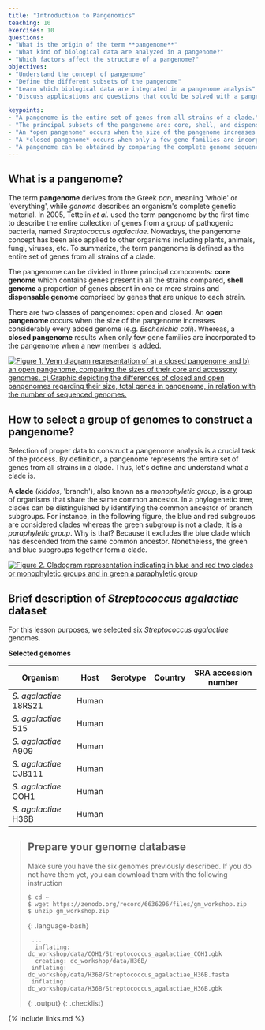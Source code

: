 ```yaml
---
title: "Introduction to Pangenomics"
teaching: 10
exercises: 10
questions:
- "What is the origin of the term **pangenome**"
- "What kind of biological data are analyzed in a pangenome?"
- "Which factors affect the structure of a pangenome?"
objectives:
- "Understand the concept of pangenome"
- "Define the different subsets of the pangenome"
- "Learn which biological data are integrated in a pangenome analysis"
- "Discuss applications and questions that could be solved with a pangenome analysis"

keypoints:
- "A pangenome is the entire set of genes from all strains of a clade."
- "The principal subsets of the pangenome are: core, shell, and dispensable genome."
- "An *open pangenome* occurs when the size of the pangenome increases considerably with every added genome."
- "A *closed pangenome* occurs when only a few gene families are incorporated to the pangenome when a new genome is added."
- "A pangenome can be obtained by comparing the complete genome sequences of all members of a clade."
---
```

## What is a pangenome?

The term **pangenome** derives from the Greek *pan*, meaning 'whole' or 'everything', while *genome* describes
an organism's complete genetic material. In 2005, Tettelin *et al.* used the term pangenome by the first time
to describe the entire collection of genes from a group of pathogenic bacteria, named *Streptococcus agalactiae*.
Nowadays, the pangenome concept has been also applied to other organisms including plants, animals, fungi, viruses, etc.
To summarize, the term pangenome is defined as the entire set of genes from all strains of a clade.

The pangenome can be divided in three principal components: **core genome** which contains genes present
in all the strains compared, **shell genome** a proportion of genes absent in one or more strains
and **dispensable genome** comprised by genes that are unique to each strain.

There are two classes of pangenomes: open and closed. An **open pangenome** occurs when the size of the
pangenome increases considerably every added genome (e.g. *Escherichia coli*). Whereas, a **closed pangenome**
results when only few gene families are incorporated to the pangenome when a new member is added.


<a href="{{ page.root }}/fig/Characteristics_of_open_and_closed_pangenomes.png">
   <img src="{{ page.root }}/fig/Characteristics_of_open_and_closed_pangenomes.png" alt="Figure 1. Venn diagram representation of a) a closed pangenome and b) an open pangenome, comparing the sizes of their core and accessory genomes. c) Graphic depicting the differences of closed and open pangenomes regarding their size, total genes in pangenome, in relation with the number of sequenced genomes." />
  </a>

## How to select a group of genomes to construct a pangenome?

Selection of proper data to construct a pangenome analysis is a crucial task of the process. By definition, a pangenome represents
the entire set of genes from all strains in a clade. Thus, let's define and understand what a clade is.

A **clade** (*kládos*, 'branch'), also known as a *monophyletic group*, is a group of organisms that share the same common ancestor.
In a phylogenetic tree, clades can be distinguished by identifying the common ancestor of branch subgroups. For instance, in the
following figure, the blue and red subgroups are considered clades whereas the green subgroup is not a clade, it is a *paraphyletic group*.
Why is that? Because it excludes the blue clade which has descended from the same common ancestor. Nonetheless, the green and blue subgroups
together form a clade.

<a href="{{ page.root }}/fig/Cladogram.png">
   <img src="{{ page.root }}/fig/Cladogram.png" alt="Figure 2. Cladogram representation indicating in blue and red two clades or monophyletic groups and in green a paraphyletic group" />
  </a>

## Brief description of *Streptococcus agalactiae* dataset

For this lesson purposes, we selected six *Streptococcus agalactiae* genomes.


**Selected genomes**


| Organism            	| Host	| Serotype   | Country 	| SRA accession number |
|-------------------------|---------|------------|-------------|---------------------|
|*S. agalactiae*  18RS21  | Human   |        	|         	|                 	|
|*S. agalactiae*  515 	| Human   |        	|         	|                 	|
|*S. agalactiae*  A909	| Human   |        	|         	|                 	|
|*S. agalactiae*  CJB111  | Human   |        	|         	|                 	|
|*S. agalactiae*  COH1	| Human   |        	|         	|                 	|
|*S. agalactiae*  H36B	| Human   |        	|         	|                 	|



> ## Prepare your genome database
> Make sure you have the six genomes previously described. If you do not have them yet, you can download them with the following instruction
>
> ~~~
> $ cd ~
> $ wget https://zenodo.org/record/6636296/files/gm_workshop.zip
> $ unzip gm_workshop.zip
> ~~~
> {: .language-bash}
>
> ~~~
>  ...
>   inflating: dc_workshop/data/COH1/Streptococcus_agalactiae_COH1.gbk  
>   creating: dc_workshop/data/H36B/
>  inflating: dc_workshop/data/H36B/Streptococcus_agalactiae_H36B.fasta  
>  inflating: dc_workshop/data/H36B/Streptococcus_agalactiae_H36B.gbk  
> ~~~
> {: .output}
{: .checklist}

{% include links.md %}





